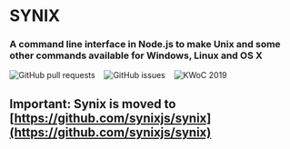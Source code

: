 # SYNIX
### A command line interface in Node.js to make Unix and some other commands available for Windows, Linux and OS X

![GitHub pull requests](https://img.shields.io/github/issues-pr/hemanth-hk/synix) &nbsp;&nbsp;
![GitHub issues](https://img.shields.io/github/issues/hemanth-hk/synix) &nbsp;&nbsp;
![KWoC 2019](https://img.shields.io/badge/KWoC-2019-informational)

## Important: Synix is moved to [https://github.com/synixjs/synix](https://github.com/synixjs/synix)